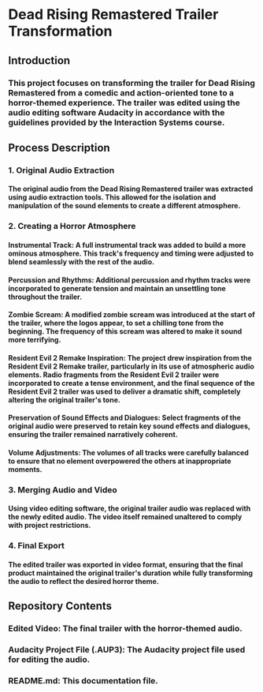 # Dead Rising Remastered Trailer Transformation
## Introduction
### This project focuses on transforming the trailer for Dead Rising Remastered from a comedic and action-oriented tone to a horror-themed experience. The trailer was edited using the audio editing software Audacity in accordance with the guidelines provided by the Interaction Systems course.

## Process Description
### 1. Original Audio Extraction
#### The original audio from the Dead Rising Remastered trailer was extracted using audio extraction tools. This allowed for the isolation and manipulation of the sound elements to create a different atmosphere.

### 2. Creating a Horror Atmosphere
#### Instrumental Track: A full instrumental track was added to build a more ominous atmosphere. This track's frequency and timing were adjusted to blend seamlessly with the rest of the audio.
#### Percussion and Rhythms: Additional percussion and rhythm tracks were incorporated to generate tension and maintain an unsettling tone throughout the trailer.
#### Zombie Scream: A modified zombie scream was introduced at the start of the trailer, where the logos appear, to set a chilling tone from the beginning. The frequency of this scream was altered to make it sound more terrifying.
#### Resident Evil 2 Remake Inspiration: The project drew inspiration from the Resident Evil 2 Remake trailer, particularly in its use of atmospheric audio elements. Radio fragments from the Resident Evil 2 trailer were incorporated to create a tense environment, and the final sequence of the Resident Evil 2 trailer was used to deliver a dramatic shift, completely altering the original trailer's tone.
#### Preservation of Sound Effects and Dialogues: Select fragments of the original audio were preserved to retain key sound effects and dialogues, ensuring the trailer remained narratively coherent.
#### Volume Adjustments: The volumes of all tracks were carefully balanced to ensure that no element overpowered the others at inappropriate moments.
### 3. Merging Audio and Video
#### Using video editing software, the original trailer audio was replaced with the newly edited audio. The video itself remained unaltered to comply with project restrictions.

### 4. Final Export
#### The edited trailer was exported in video format, ensuring that the final product maintained the original trailer's duration while fully transforming the audio to reflect the desired horror theme.

## Repository Contents
### Edited Video: The final trailer with the horror-themed audio.
### Audacity Project File (.AUP3): The Audacity project file used for editing the audio.
### README.md: This documentation file.
